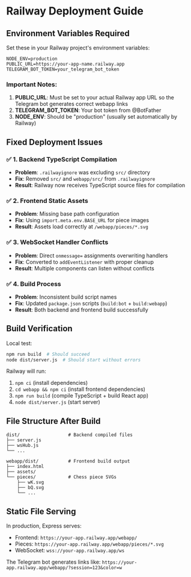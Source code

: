 # Railway Deployment Guide

## Environment Variables Required

Set these in your Railway project's environment variables:

```env
NODE_ENV=production
PUBLIC_URL=https://your-app-name.railway.app
TELEGRAM_BOT_TOKEN=your_telegram_bot_token
```

### Important Notes:

1. **PUBLIC_URL**: Must be set to your actual Railway app URL so the Telegram bot generates correct webapp links
2. **TELEGRAM_BOT_TOKEN**: Your bot token from @BotFather
3. **NODE_ENV**: Should be "production" (usually set automatically by Railway)

## Fixed Deployment Issues

### ✅ 1. Backend TypeScript Compilation
- **Problem**: `.railwayignore` was excluding `src/` directory
- **Fix**: Removed `src/` and `webapp/src/` from `.railwayignore`
- **Result**: Railway now receives TypeScript source files for compilation

### ✅ 2. Frontend Static Assets
- **Problem**: Missing base path configuration
- **Fix**: Using `import.meta.env.BASE_URL` for piece images
- **Result**: Assets load correctly at `/webapp/pieces/*.svg`

### ✅ 3. WebSocket Handler Conflicts
- **Problem**: Direct `onmessage=` assignments overwriting handlers
- **Fix**: Converted to `addEventListener` with proper cleanup
- **Result**: Multiple components can listen without conflicts

### ✅ 4. Build Process
- **Problem**: Inconsistent build script names
- **Fix**: Updated `package.json` scripts (`build:bot` + `build:webapp`)
- **Result**: Both backend and frontend build successfully

## Build Verification

Local test:
```bash
npm run build  # Should succeed
node dist/server.js  # Should start without errors
```

Railway will run:
1. `npm ci` (install dependencies)
2. `cd webapp && npm ci` (install frontend dependencies)  
3. `npm run build` (compile TypeScript + build React app)
4. `node dist/server.js` (start server)

## File Structure After Build

```
dist/                  # Backend compiled files
├── server.js
├── wsHub.js
└── ...

webapp/dist/           # Frontend build output
├── index.html
├── assets/
└── pieces/            # Chess piece SVGs
    ├── wK.svg
    ├── bQ.svg
    └── ...
```

## Static File Serving

In production, Express serves:
- Frontend: `https://your-app.railway.app/webapp/`
- Pieces: `https://your-app.railway.app/webapp/pieces/*.svg`
- WebSocket: `wss://your-app.railway.app/ws`

The Telegram bot generates links like:
`https://your-app.railway.app/webapp/?session=123&color=w` 